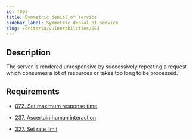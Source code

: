 ```yaml
---
id: f003
title: Symmetric denial of service
sidebar_label: Symmetric denial of service
slug: /criteria/vulnerabilities/003
---
```


## Description

The server is rendered unresponsive
by successively repeating a request
which consumes a lot of resources
or takes too long to be processed.

## Requirements

- [072. Set maximum response time](/criteria/requirements/architecture/072)

- [237. Ascertain human interaction](/criteria/requirements/authentication/237)

- [327. Set rate limit](/criteria/requirements/architecture/327)
